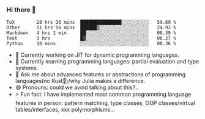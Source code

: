 
### Hi there 👋

<!--START_SECTION:waka-->
```text
TeX        28 hrs 36 mins  ███████████████░░░░░░░░░░   59.69 % 
Other      11 hrs 56 mins  ██████▒░░░░░░░░░░░░░░░░░░   24.93 % 
Markdown   4 hrs 1 min     ██░░░░░░░░░░░░░░░░░░░░░░░   08.39 % 
Text       3 hrs           █▓░░░░░░░░░░░░░░░░░░░░░░░   06.27 % 
Python     10 mins         ░░░░░░░░░░░░░░░░░░░░░░░░░   00.36 % 
```
<!--END_SECTION:waka-->

- 🔭 Currently working on JIT for dynamic programming languages.
- 🌱 Currently learning programming languages: partial evaluation and type systems.
- 💬 Ask me about advanced features or abstractions of programming languages(no Rust🤔)/why Julia makes a difference.
- 😄 Pronouns: could we avoid talking about this?..
- ⚡ Fun fact: I have implemented most common programming language features in person: pattern matching, type classes, OOP classes/virtual tables/interfaces, xxx polymorphisms...

<!--
**thautwarm/thautwarm** is a ✨ _special_ ✨ repository because its `README.md` (this file) appears on your GitHub profile.

Here are some ideas to get you started:

- 🔭 I’m currently working on ...
- 🌱 I’m currently learning ...
- 👯 I’m looking to collaborate on ...
- 🤔 I’m looking for help with ...
- 💬 Ask me about ...
- 📫 How to reach me: ...
- 😄 Pronouns: ...
- ⚡ Fun fact: ...
-->
